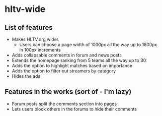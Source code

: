 # hltv-wide

## List of features
* Makes HLTV.org wider. 
  * Users can choose a page width of 1000px all the way up to 1800px in 100px increments
* Adds collapsable comments in forum and news posts
* Extends the homepage ranking from 5 teams all the way up to 30
* Adds the option to highlight matches based on importance
* Adds the option to filter out streamers by category
* Hides the ads

## Features in the works (sort of - I'm lazy)
* Forum posts split the comments section into pages
* Lets users block others in the forums to hide their comments
